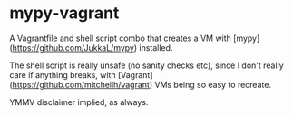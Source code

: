 mypy-vagrant
============

A Vagrantfile and shell script combo that creates a VM with [mypy] (https://github.com/JukkaL/mypy) installed.

The shell script is really unsafe (no sanity checks etc), since I don't really care if anything breaks, with [Vagrant] (https://github.com/mitchellh/vagrant) VMs being so easy to recreate.

YMMV disclaimer implied, as always.

